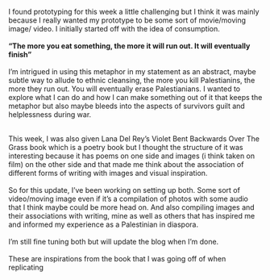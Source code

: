 I found prototyping for this week a little challenging but I think it was mainly because I really wanted my prototype to be some sort of movie/moving image/ video. 
I initially started off with the idea of consumption. </br></br>
<b> “The more you eat something, the more it will run out. It will eventually finish”</b> </br></br>
I’m intrigued in using this metaphor in my statement as an abstract, maybe subtle way to allude to ethnic cleansing, the more you kill Palestianins, the more they run out. You will eventually erase Palestianians. I wanted to explore what I can do and how I can make something out of it that keeps the metaphor but also maybe bleeds into the aspects of survivors guilt and helplessness during war. </br></br>

This week, I was also given Lana Del Rey’s Violet Bent Backwards Over The Grass book which is a poetry book but I thought the structure of it was interesting because it has poems on one side and images (i think taken on film) on the other side and that made me think about the association of different forms of writing with images and visual inspiration. 
</br></br>
So for this update, I’ve been working on setting up both. Some sort of video/moving image even if it’s a compilation of photos with some audio that I think maybe could be more head on. And also compiling images and their associations with writing, mine as well as others that has inspired me and informed my experience as a Palestinian in diaspora. 
</br></br>
I’m still fine tuning both but will update the blog when I’m done. 
</br></br>
These are inspirations from the book that I was going off of when replicating

